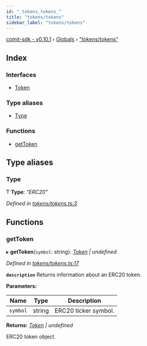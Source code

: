 ```yaml
---
id: "_tokens_tokens_"
title: "tokens/tokens"
sidebar_label: "tokens/tokens"
---
```


[comit-sdk - v0.10.1](../index.md) › [Globals](../globals.md) › ["tokens/tokens"](_tokens_tokens_.md)

## Index

### Interfaces

* [Token](../interfaces/_tokens_tokens_.token.md)

### Type aliases

* [Type](_tokens_tokens_.md#type)

### Functions

* [getToken](_tokens_tokens_.md#gettoken)

## Type aliases

###  Type

Ƭ **Type**: *"ERC20"*

*Defined in [tokens/tokens.ts:3](https://github.com/comit-network/comit-js-sdk/blob/9af15bb/src/tokens/tokens.ts#L3)*

## Functions

###  getToken

▸ **getToken**(`symbol`: string): *[Token](../interfaces/_tokens_tokens_.token.md) | undefined*

*Defined in [tokens/tokens.ts:17](https://github.com/comit-network/comit-js-sdk/blob/9af15bb/src/tokens/tokens.ts#L17)*

**`description`** Returns information about an ERC20 token.

**Parameters:**

Name | Type | Description |
------ | ------ | ------ |
`symbol` | string | ERC20 ticker symbol.  |

**Returns:** *[Token](../interfaces/_tokens_tokens_.token.md) | undefined*

ERC20 token object.
